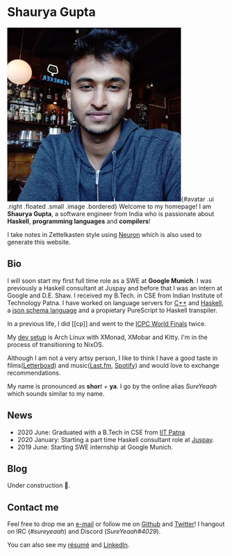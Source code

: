 # Shaurya Gupta

![Moi](static/me.jpg){#avatar .ui .right .floated .small .image .bordered}
Welcome to my homepage! I am __Shaurya Gupta__, a software engineer from India who is passionate about __Haskell__, __programming languages__ and __compilers__!

I take notes in Zettelkasten style using [Neuron][1] which is also used to generate this website.

## Bio

I will soon start my first full time role as a SWE at __Google Munich__. I was previously a Haskell consultant at Juspay and before that I was an intern at Google and D.E. Shaw. I received my B.Tech. in CSE from Indian Institute of Technology Patna.
I have worked on language servers for [C++][11] and [Haskell][12], a [json schema language][10] and a propietary PureScript to Haskell transpiler.

In a previous life, I did [[cp]] and went to the [ICPC World Finals][13] twice.

My [dev setup][17] is Arch Linux with XMonad, XMobar and Kitty. I'm in the process of transitioning to NixOS.

Although I am not a very artsy person, I like to think I have a good taste in films([Letterboxd][2]) and music([Last.fm][6], [Spotify][4]) and would love to exchange recommendations.

My name is pronounced as **shor**_t_ + **ya**. I go by the online alias _SureYeaah_ which sounds similar to my name.


## News
- 2020 June: Graduated with a B.Tech in CSE from [IIT Patna][9]
- 2020 January: Starting a part time Haskell consultant role at [Juspay][8].
- 2019 June: Starting SWE internship at Google Munich.

## Blog
Under construction 🚧.

## Contact me
Feel free to drop me an [e-mail][7] or follow me on [Github][3] and [Twitter][5]! I hangout on IRC (_#sureyeaah_) and Discord (_SureYeaah#4029_).

You can also see my [résumé][15] and [LinkedIn][16].


[1]: http://neuron.zettel.page
[2]: https://letterboxd.com/shauryab98/
[3]: https://github.com/sureyeaah
[4]: https://open.spotify.com/user/p8cqc058v66yi8pae3j6s0e8l
[5]: https://twitter.com/sureyeaah
[6]: https://www.last.fm/user/sureyeaah
[7]: mailto:shauryab98@gmail.com
[8]: https://juspay.in
[9]: http://www.iitp.ac.in
[10]: https://hackage.haskell.org/package/medea
[11]: https://clangd.llvm.org
[12]: https://github.com/haskell/haskell-language-server
[13]: https://icpc.global/ICPCID/KAMEC7NHU1IL
[14]: https://codeforces.com/profile/sureyeaah
[15]: static/resume.pdf
[16]: https://linkedin.com/in/sureyeaah
[17]: https://github.com/sureyeaah/dotfiles

